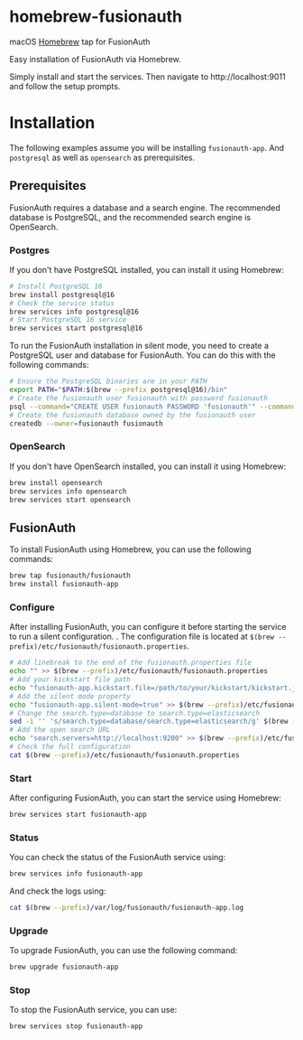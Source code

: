 # homebrew-fusionauth
macOS [Homebrew](https://brew.sh/) tap for FusionAuth

Easy installation of FusionAuth via Homebrew.

Simply install and start the services. Then navigate to http://localhost:9011 and follow the setup prompts.

# Installation

The following examples assume you will be installing `fusionauth-app`. And `postgresql` as well as `opensearch` as prerequisites.

## Prerequisites

FusionAuth requires a database and a search engine. The recommended database is PostgreSQL, and the recommended search engine is OpenSearch.

### Postgres

If you don't have PostgreSQL installed, you can install it using Homebrew:

```bash
# Install PostgreSQL 16
brew install postgresql@16
# Check the service status
brew services info postgresql@16
# Start PostgreSQL 16 service
brew services start postgresql@16
```

To run the FusionAuth installation in silent mode, you need to create a PostgreSQL user and database for FusionAuth. You can do this with the following commands:

```bash
# Ensure the PostgreSQL binaries are in your PATH
export PATH="$PATH:$(brew --prefix postgresql@16)/bin"
# Create the fusionauth user fusionauth with password fusionauth
psql --command="CREATE USER fusionauth PASSWORD 'fusionauth'" --command="\du" postgres
# Create the fusionauth database owned by the fusionauth user
createdb --owner=fusionauth fusionauth
```

### OpenSearch

If you don't have OpenSearch installed, you can install it using Homebrew:

```bash
brew install opensearch
brew services info opensearch
brew services start opensearch
```

## FusionAuth

To install FusionAuth using Homebrew, you can use the following commands:

```bash
brew tap fusionauth/fusionauth
brew install fusionauth-app
```

### Configure

After installing FusionAuth, you can configure it before starting the service to run a silent configuration. . The configuration file is located at `$(brew --prefix)/etc/fusionauth/fusionauth.properties`.

```bash
# Add linebreak to the end of the fusionauth.properties file
echo "" >> $(brew --prefix)/etc/fusionauth/fusionauth.properties
# Add your kickstart file path
echo "fusionauth-app.kickstart.file=/path/to/your/kickstart/kickstart.json" >> $(brew --prefix)/etc/fusionauth/fusionauth.properties
# Add the silent mode property
echo "fusionauth-app.silent-mode=true" >> $(brew --prefix)/etc/fusionauth/fusionauth.properties
# Change the search.type=database to search.type=elasticsearch
sed -i '' 's/search.type=database/search.type=elasticsearch/g' $(brew --prefix)/etc/fusionauth/fusionauth.properties
# Add the open search URL
echo "search.servers=http://localhost:9200" >> $(brew --prefix)/etc/fusionauth/fusionauth.properties
# Check the full configuration
cat $(brew --prefix)/etc/fusionauth/fusionauth.properties
```

### Start

After configuring FusionAuth, you can start the service using Homebrew:

```bash
brew services start fusionauth-app
```

### Status

You can check the status of the FusionAuth service using:

```bash
brew services info fusionauth-app
```

And check the logs using:

```bash
cat $(brew --prefix)/var/log/fusionauth/fusionauth-app.log
```

### Upgrade

To upgrade FusionAuth, you can use the following command:

```bash
brew upgrade fusionauth-app
```

### Stop

To stop the FusionAuth service, you can use:

```bash
brew services stop fusionauth-app
```

